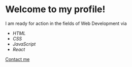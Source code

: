 <h1> Welcome to my profile! </h1>

I am ready for action in the fields of Web Development via 
- *HTML*
- *CSS*
- *JavaScript* 
- *React*

[Contact me](raimartontsch@gmail.com)
